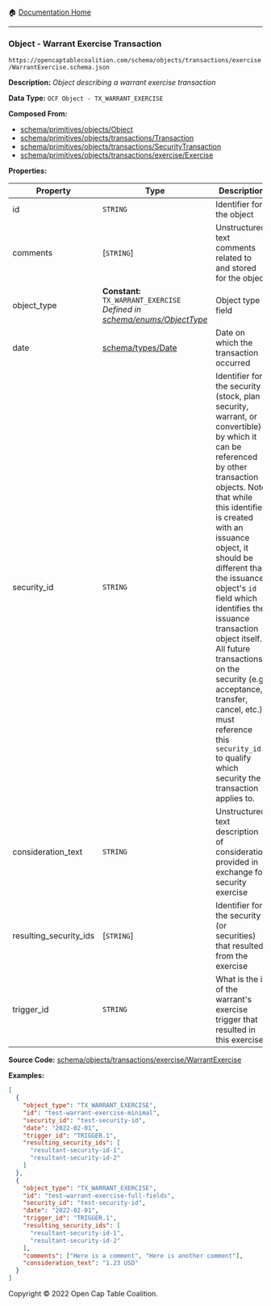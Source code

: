 :house: [Documentation Home](../../../../../README.md)

---

### Object - Warrant Exercise Transaction

`https://opencaptablecoalition.com/schema/objects/transactions/exercise/WarrantExercise.schema.json`

**Description:** _Object describing a warrant exercise transaction_

**Data Type:** `OCF Object - TX_WARRANT_EXERCISE`

**Composed From:**

- [schema/primitives/objects/Object](../../../primitives/objects/Object.md)
- [schema/primitives/objects/transactions/Transaction](../../../primitives/objects/transactions/Transaction.md)
- [schema/primitives/objects/transactions/SecurityTransaction](../../../primitives/objects/transactions/SecurityTransaction.md)
- [schema/primitives/objects/transactions/exercise/Exercise](../../../primitives/objects/transactions/exercise/Exercise.md)

**Properties:**

| Property               | Type                                                                                                         | Description                                                                                                                                                                                                                                                                                                                                                                                                                                                                                                 | Required   |
| ---------------------- | ------------------------------------------------------------------------------------------------------------ | ----------------------------------------------------------------------------------------------------------------------------------------------------------------------------------------------------------------------------------------------------------------------------------------------------------------------------------------------------------------------------------------------------------------------------------------------------------------------------------------------------------- | ---------- |
| id                     | `STRING`                                                                                                     | Identifier for the object                                                                                                                                                                                                                                                                                                                                                                                                                                                                                   | `REQUIRED` |
| comments               | [`STRING`]                                                                                                   | Unstructured text comments related to and stored for the object                                                                                                                                                                                                                                                                                                                                                                                                                                             | -          |
| object_type            | **Constant:** `TX_WARRANT_EXERCISE`</br>_Defined in [schema/enums/ObjectType](../../../enums/ObjectType.md)_ | Object type field                                                                                                                                                                                                                                                                                                                                                                                                                                                                                           | `REQUIRED` |
| date                   | [schema/types/Date](../../../types/Date.md)                                                                  | Date on which the transaction occurred                                                                                                                                                                                                                                                                                                                                                                                                                                                                      | `REQUIRED` |
| security_id            | `STRING`                                                                                                     | Identifier for the security (stock, plan security, warrant, or convertible) by which it can be referenced by other transaction objects. Note that while this identifier is created with an issuance object, it should be different than the issuance object's `id` field which identifies the issuance transaction object itself. All future transactions on the security (e.g. acceptance, transfer, cancel, etc.) must reference this `security_id` to qualify which security the transaction applies to. | `REQUIRED` |
| consideration_text     | `STRING`                                                                                                     | Unstructured text description of consideration provided in exchange for security exercise                                                                                                                                                                                                                                                                                                                                                                                                                   | -          |
| resulting_security_ids | [`STRING`]                                                                                                   | Identifier for the security (or securities) that resulted from the exercise                                                                                                                                                                                                                                                                                                                                                                                                                                 | `REQUIRED` |
| trigger_id             | `STRING`                                                                                                     | What is the id of the warrant's exercise trigger that resulted in this exercise                                                                                                                                                                                                                                                                                                                                                                                                                             | `REQUIRED` |

**Source Code:** [schema/objects/transactions/exercise/WarrantExercise](../../../../../../schema/objects/transactions/exercise/WarrantExercise.schema.json)

**Examples:**

```json
[
  {
    "object_type": "TX_WARRANT_EXERCISE",
    "id": "test-warrant-exercise-minimal",
    "security_id": "test-security-id",
    "date": "2022-02-01",
    "trigger_id": "TRIGGER.1",
    "resulting_security_ids": [
      "resultant-security-id-1",
      "resultant-security-id-2"
    ]
  },
  {
    "object_type": "TX_WARRANT_EXERCISE",
    "id": "test-warrant-exercise-full-fields",
    "security_id": "test-security-id",
    "date": "2022-02-01",
    "trigger_id": "TRIGGER.1",
    "resulting_security_ids": [
      "resultant-security-id-1",
      "resultant-security-id-2"
    ],
    "comments": ["Here is a comment", "Here is another comment"],
    "consideration_text": "1.23 USD"
  }
]
```

Copyright © 2022 Open Cap Table Coalition.
